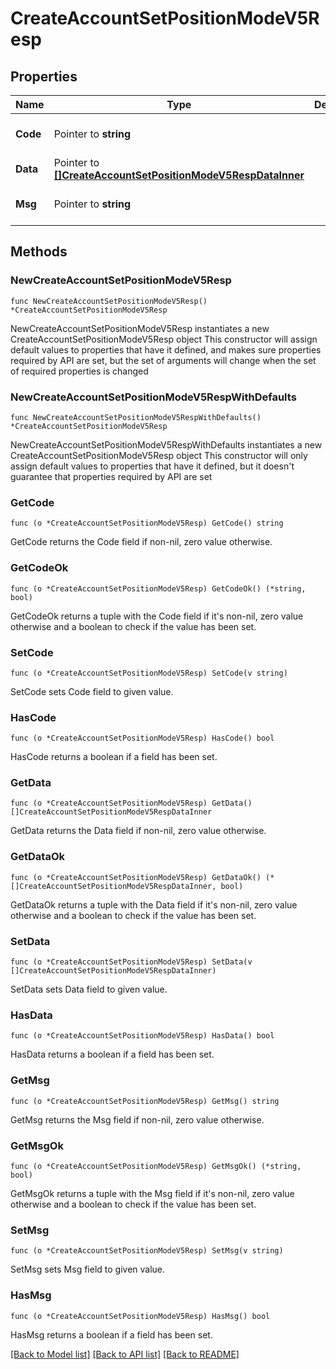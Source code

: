 # CreateAccountSetPositionModeV5Resp

## Properties

Name | Type | Description | Notes
------------ | ------------- | ------------- | -------------
**Code** | Pointer to **string** |  | [optional] [default to ""]
**Data** | Pointer to [**[]CreateAccountSetPositionModeV5RespDataInner**](CreateAccountSetPositionModeV5RespDataInner.md) |  | [optional] 
**Msg** | Pointer to **string** |  | [optional] [default to ""]

## Methods

### NewCreateAccountSetPositionModeV5Resp

`func NewCreateAccountSetPositionModeV5Resp() *CreateAccountSetPositionModeV5Resp`

NewCreateAccountSetPositionModeV5Resp instantiates a new CreateAccountSetPositionModeV5Resp object
This constructor will assign default values to properties that have it defined,
and makes sure properties required by API are set, but the set of arguments
will change when the set of required properties is changed

### NewCreateAccountSetPositionModeV5RespWithDefaults

`func NewCreateAccountSetPositionModeV5RespWithDefaults() *CreateAccountSetPositionModeV5Resp`

NewCreateAccountSetPositionModeV5RespWithDefaults instantiates a new CreateAccountSetPositionModeV5Resp object
This constructor will only assign default values to properties that have it defined,
but it doesn't guarantee that properties required by API are set

### GetCode

`func (o *CreateAccountSetPositionModeV5Resp) GetCode() string`

GetCode returns the Code field if non-nil, zero value otherwise.

### GetCodeOk

`func (o *CreateAccountSetPositionModeV5Resp) GetCodeOk() (*string, bool)`

GetCodeOk returns a tuple with the Code field if it's non-nil, zero value otherwise
and a boolean to check if the value has been set.

### SetCode

`func (o *CreateAccountSetPositionModeV5Resp) SetCode(v string)`

SetCode sets Code field to given value.

### HasCode

`func (o *CreateAccountSetPositionModeV5Resp) HasCode() bool`

HasCode returns a boolean if a field has been set.

### GetData

`func (o *CreateAccountSetPositionModeV5Resp) GetData() []CreateAccountSetPositionModeV5RespDataInner`

GetData returns the Data field if non-nil, zero value otherwise.

### GetDataOk

`func (o *CreateAccountSetPositionModeV5Resp) GetDataOk() (*[]CreateAccountSetPositionModeV5RespDataInner, bool)`

GetDataOk returns a tuple with the Data field if it's non-nil, zero value otherwise
and a boolean to check if the value has been set.

### SetData

`func (o *CreateAccountSetPositionModeV5Resp) SetData(v []CreateAccountSetPositionModeV5RespDataInner)`

SetData sets Data field to given value.

### HasData

`func (o *CreateAccountSetPositionModeV5Resp) HasData() bool`

HasData returns a boolean if a field has been set.

### GetMsg

`func (o *CreateAccountSetPositionModeV5Resp) GetMsg() string`

GetMsg returns the Msg field if non-nil, zero value otherwise.

### GetMsgOk

`func (o *CreateAccountSetPositionModeV5Resp) GetMsgOk() (*string, bool)`

GetMsgOk returns a tuple with the Msg field if it's non-nil, zero value otherwise
and a boolean to check if the value has been set.

### SetMsg

`func (o *CreateAccountSetPositionModeV5Resp) SetMsg(v string)`

SetMsg sets Msg field to given value.

### HasMsg

`func (o *CreateAccountSetPositionModeV5Resp) HasMsg() bool`

HasMsg returns a boolean if a field has been set.


[[Back to Model list]](../README.md#documentation-for-models) [[Back to API list]](../README.md#documentation-for-api-endpoints) [[Back to README]](../README.md)


